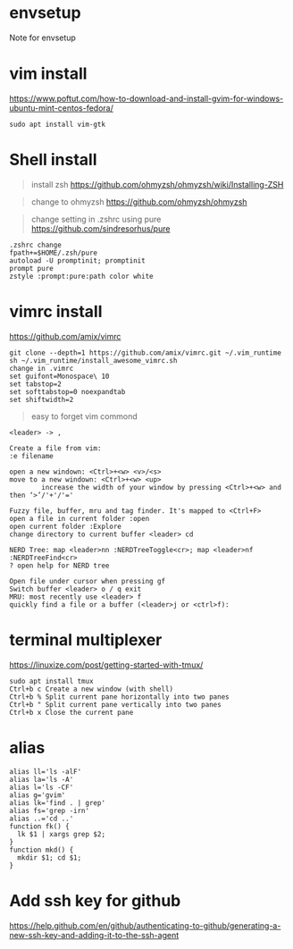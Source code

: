 # envsetup
Note for envsetup

# vim install
https://www.poftut.com/how-to-download-and-install-gvim-for-windows-ubuntu-mint-centos-fedora/
```
sudo apt install vim-gtk
```

# Shell install
> install zsh
https://github.com/ohmyzsh/ohmyzsh/wiki/Installing-ZSH


> change to ohmyzsh
https://github.com/ohmyzsh/ohmyzsh

> change setting in .zshrc using pure
https://github.com/sindresorhus/pure
```
.zshrc change
fpath+=$HOME/.zsh/pure
autoload -U promptinit; promptinit
prompt pure
zstyle :prompt:pure:path color white

```

# vimrc install
https://github.com/amix/vimrc
```
git clone --depth=1 https://github.com/amix/vimrc.git ~/.vim_runtime
sh ~/.vim_runtime/install_awesome_vimrc.sh
change in .vimrc
set guifont=Monospace\ 10
set tabstop=2
set softtabstop=0 noexpandtab
set shiftwidth=2

```
> easy to forget vim commond
```
<leader> -> ,

Create a file from vim:
:e filename

open a new windown: <Ctrl>+<w> <v>/<s>
move to a new windown: <Ctrl>+<w> <up>
		increase the width of your window by pressing <Ctrl>+<w> and then ‘>’/'+'/'='

Fuzzy file, buffer, mru and tag finder. It's mapped to <Ctrl+F>
open a file in current folder :open
open current folder :Explore
change directory to current buffer <leader> cd

NERD Tree: map <leader>nn :NERDTreeToggle<cr>; map <leader>nf :NERDTreeFind<cr>
? open help for NERD tree

Open file under cursor when pressing gf
Switch buffer <leader> o / q exit
MRU: most recently use <leader> f	
quickly find a file or a buffer (<leader>j or <ctrl>f):

```

# terminal multiplexer
https://linuxize.com/post/getting-started-with-tmux/
```
sudo apt install tmux
Ctrl+b c Create a new window (with shell)
Ctrl+b % Split current pane horizontally into two panes
Ctrl+b " Split current pane vertically into two panes
Ctrl+b x Close the current pane
```


# alias
```
alias ll='ls -alF'
alias la='ls -A'
alias l='ls -CF'
alias g='gvim'
alias lk='find . | grep'
alias fs='grep -irn'
alias ..='cd ..'
function fk() {
  lk $1 | xargs grep $2;
}
function mkd() {
  mkdir $1; cd $1;
}
```

# Add ssh key for github
https://help.github.com/en/github/authenticating-to-github/generating-a-new-ssh-key-and-adding-it-to-the-ssh-agent

